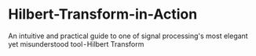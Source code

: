 # Hilbert-Transform-in-Action
An intuitive and practical guide to one of signal processing's most elegant yet misunderstood tool - Hilbert Transform
